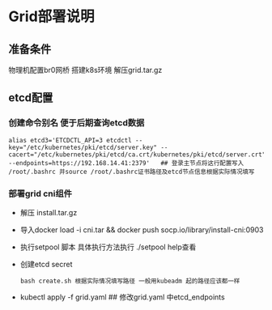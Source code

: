 # Grid部署说明

## 准备条件 

物理机配置br0网桥 搭建k8s环境 解压grid.tar.gz 

## etcd配置

### 创建命令别名 便于后期查询etcd数据

```
alias etcd3='ETCDCTL_API=3 etcdctl --key="/etc/kubernetes/pki/etcd/server.key" --cacert="/etc/kubernetes/pki/etcd/ca.crt/kubernetes/pki/etcd/server.crt" --endpoints=https://192.168.14.41:2379'   ## 登录主节点将这行配置写入 /root/.bashrc 并source /root/.bashrc证书路径及etcd节点信息根据实际情况填写
```

### 部署grid cni组件

- 解压 install.tar.gz 

- 导入docker load -i cni.tar && docker push socp.io/library/install-cni:0903

- 执行setpool 脚本 具体执行方法执行 ./setpool help查看

- 创建etcd secret 

  ```
  bash create.sh 根据实际情况填写路径 一般用kubeadm 起的路径应该都一样
  ```

- kubectl apply -f grid.yaml ## 修改grid.yaml 中etcd_endpoints

